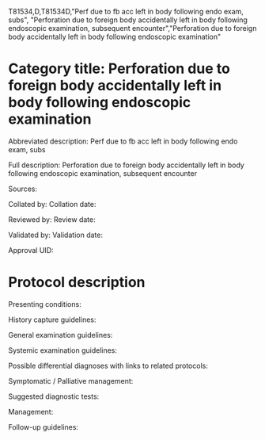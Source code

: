 T81534,D,T81534D,"Perf due to fb acc left in body following endo exam, subs", "Perforation due to foreign body accidentally left in body following endoscopic examination, subsequent encounter","Perforation due to foreign body accidentally left in body following endoscopic examination"
# Category title: Perforation due to foreign body accidentally left in body following endoscopic examination

Abbreviated description: Perf due to fb acc left in body following endo exam, subs

Full description: Perforation due to foreign body accidentally left in body following endoscopic examination, subsequent encounter

Sources:

Collated by:
Collation date:

Reviewed by:
Review date:

Validated by:
Validation date:

Approval UID:

# Protocol description

Presenting conditions:

History capture guidelines:

General examination guidelines:

Systemic examination guidelines:

Possible differential diagnoses with links to related protocols:

Symptomatic / Palliative management:

Suggested diagnostic tests:

Management:

Follow-up guidelines:
